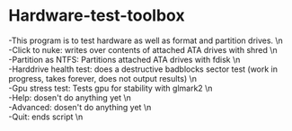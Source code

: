 # Hardware-test-toolbox
-This program is to test hardware as well as format and partition drives. \n  
-Click to nuke: writes over contents of attached ATA drives with shred \n  
-Partition as NTFS: Partitions attached ATA drives with fdisk \n  
-Harddrive health test: does a destructive badblocks sector test (work in progress, takes forever, does not output results) \n  
-Gpu stress test: Tests gpu for stability with glmark2 \n  
-Help: dosen't do anything yet \n  
-Advanced: dosen't do anything yet \n  
-Quit: ends script \n  
